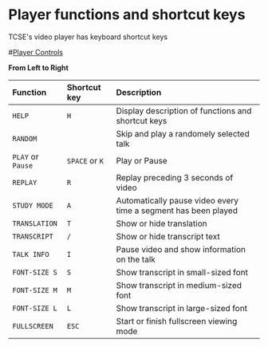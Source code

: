 # Player functions and shortcut keys

TCSE's video player has keyboard shortcut keys

#[Player Controls](https://gyazo.com/7716e9323eefc6f799cb4c289eafede6.png)

**From Left to Right**

| Function          | Shortcut key   | Description                                                    |
|:------------------|:---------------|:---------------------------------------------------------------|
| `HELP`            | `H`            | Display description of functions and shortcut keys             |
| `RANDOM`          |                | Skip and play a randomely selected talk                        |
| `PLAY` or `Pause` | `SPACE` or `K` | Play or Pause                                                  |
| `REPLAY`          | `R`            | Replay preceding 3 seconds of video                            |
| `STUDY MODE`      | `A`            | Automatically pause video every time a segment has been played |
| `TRANSLATION`     | `T`            | Show or hide translation                                       |
| `TRANSCRIPT`      | `/`            | Show or hide transcript text                                   |
| `TALK INFO`       | `I`            | Pause video and show information on the talk                   |
| `FONT-SIZE S`     | `S`            | Show transcript in small-sized font                            |
| `FONT-SIZE M`     | `M`            | Show transcript in medium-sized font                           |
| `FONT-SIZE L`     | `L`            | Show transcript in large-sized font                            |
| `FULLSCREEN`      | `ESC`          | Start or finish fullscreen viewing mode                        |

